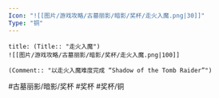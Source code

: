```yaml
---
Icon: "![[图片/游戏攻略/古墓丽影/暗影/奖杯/走火入魔.png|30]]"
Type: "铜"
---
```

```ad-common-bronze-trophy
title: (Title:: "走火入魔")
![[图片/游戏攻略/古墓丽影/暗影/奖杯/走火入魔.png|100]]

(Comment:: "以走火入魔难度完成 “Shadow of the Tomb Raider”")
```

#古墓丽影/暗影/奖杯 #奖杯 #奖杯/铜
